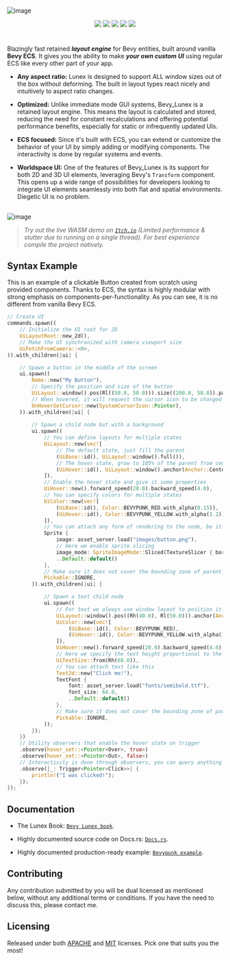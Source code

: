 ![image](https://github.com/bytestring-net/bevy_lunex/blob/main/promo/bevy_lunex.png?raw=true)

<div align="center">
  <a href="https://crates.io/crates/bevy_lunex"><img src="https://img.shields.io/crates/v/bevy_lunex?label=version&color=d69039"></a>
  <a href="https://crates.io/crates/bevy"><img src="https://img.shields.io/badge/v0.17-white.svg?label=bevy&color=bb86a5"></a>
  <a href="./LICENSE-MIT"><img src="https://img.shields.io/badge/License-Apache/MIT-white.svg?label=license&color=9fcec4"></a>
  <a href="https://deps.rs/crate/bevy_lunex"><img src="https://img.shields.io/badge/check-white.svg?label=deps&color=a0f6b9"></a>
  <a href="https://docs.rs/bevy_lunex"><img src="https://img.shields.io/docsrs/bevy_lunex/latest?color=8df7cb"></a>
</div>

#

Blazingly fast retained ***layout engine*** for Bevy entities, built around vanilla **Bevy ECS**. It gives you the ability to make ***your own custom UI*** using regular ECS like every other part of your app.

* **Any aspect ratio:** Lunex is designed to support ALL window sizes out of the box without deforming. The built in layout types react nicely and intuitively to aspect ratio changes.

* **Optimized:** Unlike immediate mode GUI systems, Bevy_Lunex is a retained layout engine. This means the layout is calculated and stored, reducing the need for constant recalculations and offering potential performance benefits, especially for static or infrequently updated UIs.

* **ECS focused:** Since it's built with ECS, you can extend or customize the behavior of your UI by simply adding or modifying components. The interactivity is done by regular systems and events.

* **Worldspace UI:** One of the features of Bevy_Lunex is its support for both 2D and 3D UI elements, leveraging Bevy's `Transform` component. This opens up a wide range of possibilities for developers looking to integrate UI elements seamlessly into both flat and spatial environments. Diegetic UI is no problem.

##

![image](https://github.com/bytestring-net/bevy_lunex/blob/main/promo/bevypunk_1.png?raw=true)

> *Try out the live WASM demo on [`Itch.io`](https://idedary.itch.io/bevypunk) (Limited performance & stutter due to running on a single thread). For best experience compile the project natively.*

## Syntax Example

This is an example of a clickable Button created from scratch using provided components.
Thanks to ECS, the syntax is highly modular with strong emphasis on components-per-functionality.
As you can see, it is no different from vanilla Bevy ECS.

```rust ignore
// Create UI
commands.spawn((
    // Initialize the UI root for 2D
    UiLayoutRoot::new_2d(),
    // Make the UI synchronized with camera viewport size
    UiFetchFromCamera::<0>,
)).with_children(|ui| {

    // Spawn a button in the middle of the screen
    ui.spawn((
        Name::new("My Button"),
        // Specify the position and size of the button
        UiLayout::window().pos(Rl((50.0, 50.0))).size((200.0, 50.0)).pack(),
        // When hovered, it will request the cursor icon to be changed
        OnHoverSetCursor::new(SystemCursorIcon::Pointer),
    )).with_children(|ui| {
        
        // Spawn a child node but with a background
        ui.spawn((
            // You can define layouts for multiple states
            UiLayout::new(vec![
                // The default state, just fill the parent
                (UiBase::id(), UiLayout::window().full()),
                // The hover state, grow to 105% of the parent from center
                (UiHover::id(), UiLayout::window().anchor(Anchor::Center).size(Rl(105.0)))
            ]),
            // Enable the hover state and give it some properties
            UiHover::new().forward_speed(20.0).backward_speed(4.0),
            // You can specify colors for multiple states
            UiColor::new(vec![
                (UiBase::id(), Color::BEVYPUNK_RED.with_alpha(0.15)),
                (UiHover::id(), Color::BEVYPUNK_YELLOW.with_alpha(1.2))
            ]),
            // You can attach any form of rendering to the node, be it sprite, mesh or something custom
            Sprite {
                image: asset_server.load("images/button.png"),
                // Here we enable sprite slicing
                image_mode: SpriteImageMode::Sliced(TextureSlicer { border: BorderRect::all(32.0), ..Default::default() }),
                ..Default::default()
            },
            // Make sure it does not cover the bounding zone of parent
            Pickable::IGNORE,
        )).with_children(|ui| {

            // Spawn a text child node
            ui.spawn((
                // For text we always use window layout to position it. The size is computed at runtime from text bounds
                UiLayout::window().pos((Rh(40.0), Rl(50.0))).anchor(Anchor::CenterLeft).pack(),
                UiColor::new(vec![
                    (UiBase::id(), Color::BEVYPUNK_RED),
                    (UiHover::id(), Color::BEVYPUNK_YELLOW.with_alpha(1.2))
                ]),
                UiHover::new().forward_speed(20.0).backward_speed(4.0),
                // Here we specify the text height proportional to the parent node
                UiTextSize::from(Rh(60.0)),
                // You can attach text like this
                Text2d::new("Click me!"),
                TextFont {
                    font: asset_server.load("fonts/semibold.ttf"),
                    font_size: 64.0,
                    ..Default::default()
                },
                // Make sure it does not cover the bounding zone of parent
                Pickable::IGNORE,
            ));
        });
    })
    // Utility observers that enable the hover state on trigger
    .observe(hover_set::<Pointer<Over>, true>)
    .observe(hover_set::<Pointer<Out>, false>)
    // Interactivity is done through observers, you can query anything here
    .observe(|_: Trigger<Pointer<Click>>| {
        println!("I was clicked!");
    });
});
```

## Documentation

- The Lunex Book: [`Bevy Lunex book`](https://bytestring-net.github.io/bevy_lunex/).

- Highly documented source code on Docs.rs: [`Docs.rs`](https://docs.rs/bevy_lunex/latest/bevy_lunex/).

- Highly documented production-ready example: [`Bevypunk example`](https://github.com/IDEDARY/Bevypunk).

## Contributing

Any contribution submitted by you will be dual licensed as mentioned below, without any additional terms or conditions. If you have the need to discuss this, please contact me.

## Licensing

Released under both [APACHE](./LICENSE-APACHE) and [MIT](./LICENSE-MIT) licenses. Pick one that suits you the most!

